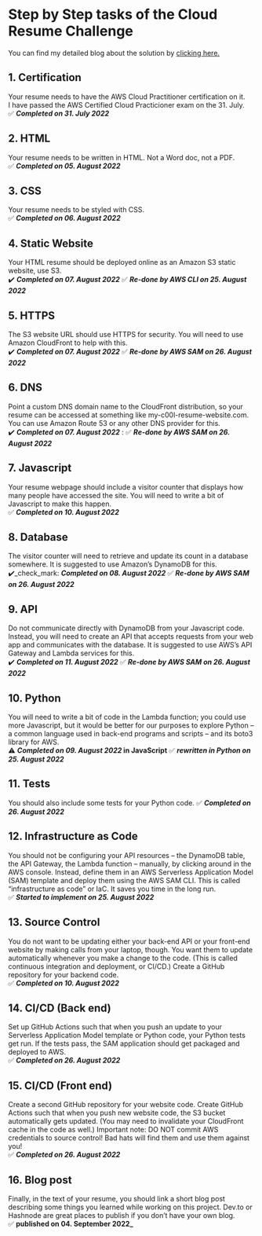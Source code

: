 # Step by Step tasks of the Cloud Resume Challenge
You can find my detailed blog about the solution by <a href="https://dev.to/ghavasi/the-cloud-resume-challenge-2i8f"> clicking here.</a>


## 1. Certification 
   
Your resume needs to have the AWS Cloud Practitioner certification on it.   
I have passed the AWS Certified Cloud Practicioner exam on the 31. July.     
 :white_check_mark: **_Completed on 31. July 2022_**     
 

## 2. HTML 
Your resume needs to be written in HTML. Not a Word doc, not a PDF.       
 :white_check_mark: **_Completed on 05. August 2022_**  

## 3. CSS
Your resume needs to be styled with CSS.    
 :white_check_mark: **_Completed on 06. August 2022_**

## 4. Static Website
Your HTML resume should be deployed online as an Amazon S3 static website, use S3.    
 :heavy_check_mark: **_Completed on 07. August 2022_**
 :white_check_mark: **_Re-done by AWS CLI on 25. August 2022_** 
 
## 5. HTTPS
The S3 website URL should use HTTPS for security. You will need to use Amazon CloudFront to help with this.     
:heavy_check_mark: **_Completed on 07. August 2022_**
:white_check_mark: **_Re-done by AWS SAM on 26. August 2022_** 

## 6. DNS
Point a custom DNS domain name to the CloudFront distribution, so your resume can be accessed at something like my-c00l-resume-website.com. You can use Amazon Route 53 or any other DNS provider for this.     
:heavy_check_mark: **_Completed on 07. August 2022_** :
:white_check_mark: **_Re-done by AWS SAM on 26. August 2022_** 

## 7. Javascript
Your resume webpage should include a visitor counter that displays how many people have accessed the site. You will need to write a bit of Javascript to make this happen.    
:white_check_mark: **_Completed on 10. August 2022_**

## 8. Database
The visitor counter will need to retrieve and update its count in a database somewhere. It is suggested to use Amazon’s DynamoDB for this.     
 ✔️_check_mark: **_Completed on 08. August 2022_**
 :white_check_mark: **_Re-done by AWS SAM on 26. August 2022_** 

## 9. API
Do not communicate directly with DynamoDB from your Javascript code. Instead, you will need to create an API that accepts requests from your web app and communicates with the database. It is suggested to use AWS’s API Gateway and Lambda services for this.     
:heavy_check_mark: **_Completed on 11. August 2022_**
:white_check_mark: **_Re-done by AWS SAM on 26. August 2022_** 

## 10. Python
You will need to write a bit of code in the Lambda function; you could use more Javascript, but it would be better for our purposes to explore Python – a common language used in back-end programs and scripts – and its boto3 library for AWS.            
:warning: **_Completed on 09. August 2022_ in JavaScript**
:white_check_mark: **_rewritten in Python on 25. August 2022_**

## 11. Tests
You should also include some tests for your Python code.
:white_check_mark: **_Completed on 26. August 2022_** 

## 12. Infrastructure as Code
You should not be configuring your API resources – the DynamoDB table, the API Gateway, the Lambda function – manually, by clicking around in the AWS console. Instead, define them in an AWS Serverless Application Model (SAM) template and deploy them using the AWS SAM CLI. This is called “infrastructure as code” or IaC. It saves you time in the long run.     
:white_check_mark: **_Started to implement on 25. August 2022_**

## 13. Source Control
You do not want to be updating either your back-end API or your front-end website by making calls from your laptop, though. You want them to update automatically whenever you make a change to the code. (This is called continuous integration and deployment, or CI/CD.) Create a GitHub repository for your backend code.     
:white_check_mark: **_Completed on 10. August 2022_**

## 14. CI/CD (Back end)
Set up GitHub Actions such that when you push an update to your Serverless Application Model template or Python code, your Python tests get run. If the tests pass, the SAM application should get packaged and deployed to AWS.        
:white_check_mark: **_Completed on 26. August 2022_** 

## 15. CI/CD (Front end)
Create a second GitHub repository for your website code. Create GitHub Actions such that when you push new website code, the S3 bucket automatically gets updated. (You may need to invalidate your CloudFront cache in the code as well.) Important note: DO NOT commit AWS credentials to source control! Bad hats will find them and use them against you!       
:white_check_mark: **_Completed on 26. August 2022_** 

## 16. Blog post
Finally, in the text of your resume, you should link a short blog post describing some things you learned while working on this project. Dev.to or Hashnode are great places to publish if you don’t have your own blog.          
:white_check_mark: **published on 04. September 2022_** 
